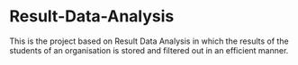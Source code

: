# Result-Data-Analysis
 This is the project based on Result Data Analysis in which the results of the students of an organisation is stored and filtered out in an efficient manner.
